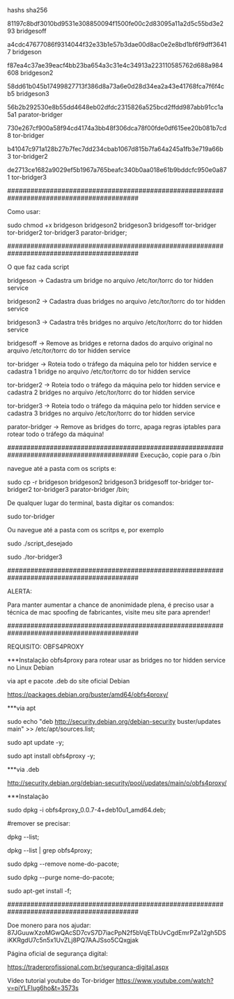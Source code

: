 hashs sha256

81197c8bdf3010bd9531e308850094f1500fe00c2d83095a11a2d5c55bd3e293  bridgesoff

a4cdc47677086f9314044f32e33b1e57b3dae00d8ac0e2e8bd1bf6f9dff36417  bridgeson

f87ea4c37ae39eacf4bb23ba654a3c31e4c34913a223110585762d688a984608  bridgeson2

58dd61b045b17499827713f386d8a73a6e0d28d34ea2a43e41768fca7f6f4cb5  bridgeson3

56b2b292530e8b55dd4648eb02dfdc2315826a525bcd2ffdd987abb91cc1a5a1  parator-bridger

730e267cf900a58f94cd4174a3bb48f306dca78f00fde0df615ee20b081b7cd8  tor-bridger

b41047c971a128b27b7fec7dd234cbab1067d815b7fa64a245a1fb3e719a66b3  tor-bridger2

de2713ce1682a9029ef5b1967a765beafc340b0aa018e61b9bddcfc950e0a871  tor-bridger3



##########################################################################################

Como usar:

sudo chmod +x bridgeson bridgeson2 bridgeson3 bridgesoff tor-bridger tor-bridger2 tor-bridger3 parator-bridger;


##########################################################################################

O que faz cada script

bridgeson -> Cadastra um bridge no arquivo /etc/tor/torrc do tor hidden service

bridgeson2 -> Cadastra duas bridges no arquivo /etc/tor/torrc do tor hidden service

bridgeson3 -> Cadastra três bridges no arquivo /etc/tor/torrc do tor hidden service

bridgesoff ->  Remove as bridges e retorna dados do arquivo original no arquivo /etc/tor/torrc do tor hidden service

tor-bridger -> Roteia todo o tráfego da máquina pelo tor hidden service e cadastra 1 bridge no arquivo /etc/tor/torrc do tor hidden service

tor-bridger2 -> Roteia todo o tráfego da máquina pelo tor hidden service e cadastra 2 bridges no arquivo /etc/tor/torrc do tor hidden service 

tor-bridger3 -> Roteia todo o tráfego da máquina pelo tor hidden service e cadastra 3 bridges no arquivo /etc/tor/torrc do tor hidden service 

parator-bridger -> Remove as bridges do torrc, apaga regras iptables para rotear todo o tráfego da máquina!



##########################################################################################
Execução, copie para o /bin

navegue até a pasta com os scripts e:

sudo cp -r bridgeson bridgeson2 bridgeson3 bridgesoff tor-bridger tor-bridger2 tor-bridger3 parator-bridger /bin;

De qualquer lugar do terminal, basta digitar os comandos:

sudo tor-bridger

Ou navegue até a pasta com os scritps e, por exemplo

sudo ./script_desejado

sudo ./tor-bridger3


##########################################################################################

ALERTA:

Para manter aumentar a chance de anonimidade plena, é preciso usar a técnica de mac spoofing de fabricantes, visite meu site para aprender!



##########################################################################################



REQUISITO: OBFS4PROXY

***Instalação obfs4proxy para rotear usar as bridges no tor hidden service no Linux Debian

via apt e pacote .deb do site oficial Debian

https://packages.debian.org/buster/amd64/obfs4proxy/

***via apt


sudo echo "deb http://security.debian.org/debian-security buster/updates main" >> /etc/apt/sources.list; 


sudo apt update -y;


sudo apt install obfs4proxy -y;



***via .deb


http://security.debian.org/debian-security/pool/updates/main/o/obfs4proxy/



***Instalação



sudo dpkg -i obfs4proxy_0.0.7-4+deb10u1_amd64.deb;



#remover se precisar:



dpkg --list;


dpkg --list | grep obfs4proxy;



sudo dpkg --remove nome-do-pacote;


sudo dpkg --purge nome-do-pacote;


sudo apt-get install -f;








##########################################################################################




Doe monero para nos ajudar: 87JGuuwXzoMGwQAcSD7cvS7D7iacPpN2f5bVqETbUvCgdEmrPZa12gh5DSiKKRgdU7c5n5x1UvZLj8PQ7AAJSso5CQxgjak


Página oficial de segurança digital:


https://traderprofissional.com.br/seguranca-digital.aspx


Vídeo tutorial youtube do Tor-bridger
https://www.youtube.com/watch?v=piYLFIug6ho&t=3573s




